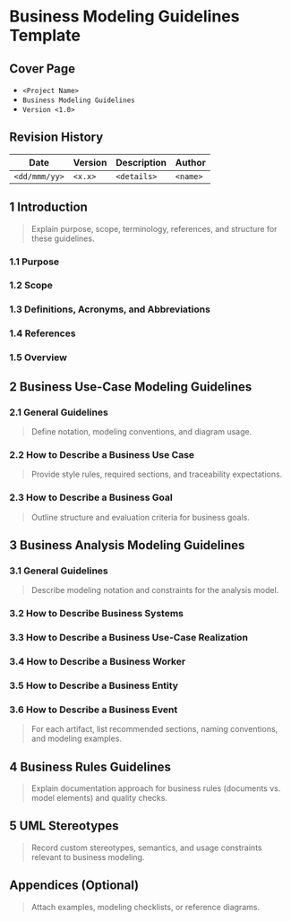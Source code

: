 # Business Modeling Guidelines Template


## Cover Page
- `<Project Name>`
- `Business Modeling Guidelines`
- `Version <1.0>`

## Revision History
| Date | Version | Description | Author |
| --- | --- | --- | --- |
| `<dd/mmm/yy>` | `<x.x>` | `<details>` | `<name>` |

## 1 Introduction
> Explain purpose, scope, terminology, references, and structure for these guidelines.

### 1.1 Purpose
### 1.2 Scope
### 1.3 Definitions, Acronyms, and Abbreviations
### 1.4 References
### 1.5 Overview

## 2 Business Use-Case Modeling Guidelines
### 2.1 General Guidelines
> Define notation, modeling conventions, and diagram usage.

### 2.2 How to Describe a Business Use Case
> Provide style rules, required sections, and traceability expectations.

### 2.3 How to Describe a Business Goal
> Outline structure and evaluation criteria for business goals.

## 3 Business Analysis Modeling Guidelines
### 3.1 General Guidelines
> Describe modeling notation and constraints for the analysis model.

### 3.2 How to Describe Business Systems
### 3.3 How to Describe a Business Use-Case Realization
### 3.4 How to Describe a Business Worker
### 3.5 How to Describe a Business Entity
### 3.6 How to Describe a Business Event
> For each artifact, list recommended sections, naming conventions, and modeling examples.

## 4 Business Rules Guidelines
> Explain documentation approach for business rules (documents vs. model elements) and quality checks.

## 5 UML Stereotypes
> Record custom stereotypes, semantics, and usage constraints relevant to business modeling.

## Appendices (Optional)
> Attach examples, modeling checklists, or reference diagrams.
